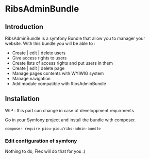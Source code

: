 # RibsAdminBundle

## Introduction

RibsAdminBundle is a symfony Bundle that allow you to manager your website. With
this bundle you will be able to : 
- Create | edit | delete users
- Give access rights to users
- Create lists of access rights and put users in them
- Create | edit | delete page
- Manage pages contents with WYIWIG system
- Manage navigation
- Add module compatible with RibsAdminBundle

## Installation

WIP : this part can change in case of developpment requirments

Go in your Symfony project and install the bundle with composer.

```
composer require piou-piou/ribs-admin-bundle    
```

### Edit configuration of symfony

Nothing to do, Flex will do that for you :)